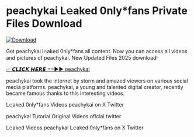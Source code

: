 # peachykai L𝚎aked 0nly*fans Private Files Download

[![Download](https://i.imgur.com/PoXn3jX.png)](https://mediafirer.com/peachykai)

Get peachykai l𝚎aked 0nly*fans all content. Now you can access all videos and pictures of peachykai. New Updated Files 2025 download!

[✅ 𝘾𝙇𝙄𝘾𝙆 𝙃𝙀𝙍𝙀 ==►► peachykai](https://mediafirer.com/peachykai)

peachykai took the internet by storm and amazed viewers on various social media platforms. peachykai, a young and talented digital creator, recently became famous thanks to this interesting videos.

L𝚎aked 0nly*fans Videos peachykai on X Twitter

peachykai Tutorial Original Videos oficial twitter

L𝚎aked Videos peachykai L𝚎aked 0nly*fans on X Twitter